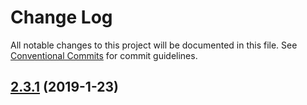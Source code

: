 # Change Log

All notable changes to this project will be documented in this file.
See [Conventional Commits](Https://conventionalcommits.org) for commit guidelines.

<!-- changelog -->

## [2.3.1](https://github.com/edenlabllc/otp_verification.api/compare/2.3.1...2.3.1) (2019-1-23)



